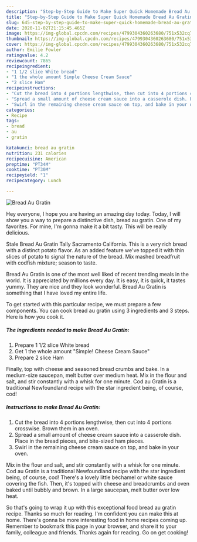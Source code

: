 ```yaml
---
description: "Step-by-Step Guide to Make Super Quick Homemade Bread Au Gratin"
title: "Step-by-Step Guide to Make Super Quick Homemade Bread Au Gratin"
slug: 645-step-by-step-guide-to-make-super-quick-homemade-bread-au-gratin
date: 2020-11-02T21:15:45.465Z
image: https://img-global.cpcdn.com/recipes/4799304360263680/751x532cq70/bread-au-gratin-recipe-main-photo.jpg
thumbnail: https://img-global.cpcdn.com/recipes/4799304360263680/751x532cq70/bread-au-gratin-recipe-main-photo.jpg
cover: https://img-global.cpcdn.com/recipes/4799304360263680/751x532cq70/bread-au-gratin-recipe-main-photo.jpg
author: Emilie Fowler
ratingvalue: 4.2
reviewcount: 7865
recipeingredient:
- "1 1/2 slice White bread"
- "1 the whole amount Simple Cheese Cream Sauce"
- "2 slice Ham"
recipeinstructions:
- "Cut the bread into 4 portions lengthwise, then cut into 4 portions crosswise. Brown them in an oven."
- "Spread a small amount of cheese cream sauce into a casserole dish. Place in the bread pieces, and bite-sized ham pieces."
- "Swirl in the remaining cheese cream sauce on top, and bake in your oven."
categories:
- Recipe
tags:
- bread
- au
- gratin

katakunci: bread au gratin 
nutrition: 231 calories
recipecuisine: American
preptime: "PT34M"
cooktime: "PT30M"
recipeyield: "1"
recipecategory: Lunch

---
```



![Bread Au Gratin](https://img-global.cpcdn.com/recipes/4799304360263680/751x532cq70/bread-au-gratin-recipe-main-photo.jpg)

Hey everyone, I hope you are having an amazing day today. Today, I will show you a way to prepare a distinctive dish, bread au gratin. One of my favorites. For mine, I'm gonna make it a bit tasty. This will be really delicious.

Stale Bread Au Gratin Tally Sacramento California. This is a very rich bread with a distinct potato flavor. As an added feature we&#39;ve topped it with thin slices of potato to signal the nature of the bread. Mix mashed breadfruit with codfish mixture; season to taste.

Bread Au Gratin is one of the most well liked of recent trending meals in the world. It is appreciated by millions every day. It is easy, it is quick, it tastes yummy. They are nice and they look wonderful. Bread Au Gratin is something that I have loved my entire life.


To get started with this particular recipe, we must prepare a few components. You can cook bread au gratin using 3 ingredients and 3 steps. Here is how you cook it.

<!--inarticleads1-->

##### The ingredients needed to make Bread Au Gratin:

1. Prepare 1 1/2 slice White bread
1. Get 1 the whole amount &#34;Simple! Cheese Cream Sauce&#34;
1. Prepare 2 slice Ham


Finally, top with cheese and seasoned bread crumbs and bake. In a medium-size saucepan, melt butter over medium heat. Mix in the flour and salt, and stir constantly with a whisk for one minute. Cod au Gratin is a traditional Newfoundland recipe with the star ingredient being, of course, cod! 

<!--inarticleads2-->

##### Instructions to make Bread Au Gratin:

1. Cut the bread into 4 portions lengthwise, then cut into 4 portions crosswise. Brown them in an oven.
1. Spread a small amount of cheese cream sauce into a casserole dish. Place in the bread pieces, and bite-sized ham pieces.
1. Swirl in the remaining cheese cream sauce on top, and bake in your oven.


Mix in the flour and salt, and stir constantly with a whisk for one minute. Cod au Gratin is a traditional Newfoundland recipe with the star ingredient being, of course, cod! There&#39;s a lovely little béchamel or white sauce covering the fish. Then, it&#39;s topped with cheese and breadcrumbs and oven baked until bubbly and brown. In a large saucepan, melt butter over low heat. 

So that's going to wrap it up with this exceptional food bread au gratin recipe. Thanks so much for reading. I'm confident you can make this at home. There's gonna be more interesting food in home recipes coming up. Remember to bookmark this page in your browser, and share it to your family, colleague and friends. Thanks again for reading. Go on get cooking!
